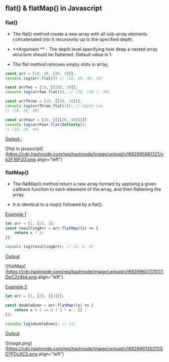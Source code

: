 ## flat() & flatMap() in Javascript

### flat()

- The flat() method create a new array with all sub-array elements concatenated into it recursively up to the specified depth. 

- **Argument ** - The depth level specifying how deep a nested array structure should be flattened. Default value is 1. 

- The flat method removes empty slots in array. 

```javascript
const arr = [10, 20, [40, 50]];
console.log(arr.flat()) // [10, 20, 40, 50]

const arrTwo = [10, [[20], 30]];
console.log(arrTwo.flat()); // [10, [20 ], 30]

const arrThree = [10, [[20, 30]]];
console.log(arrThree.flat(2)); // depth two
// [10, 20, 30]

const arrFour = [10, [[[[20, 40]]]]]
console.log(arrFour.flat(Infinity));
// [10, 20, 40]
```

<u> Output :</u>


![flat in javascript](https://cdn.hashnode.com/res/hashnode/image/upload/v1662995981321/ob2F16FO3.png align="left")


### flatMap()

- The flatMap() method return a new array formed by applying a given callback function to each eleement of the array, and then flattening the array. 

- It is identical to a map() followed by a flat(). 

<u> Example 1</u>

```javascript
let arr = [1, [2], 3];
const resultingArr = arr.flatMap((x) => {
    return x * 3;
}};

console.log(resultingArr); // [3, 6, 9]

```

<u>Output</u>

![flatMap](https://cdn.hashnode.com/res/hashnode/image/upload/v1662996073701/1DpC2z4k4.png align="left")


<u>Example 2</u>

```javascript
let arr = [1, [2], [[3]]];

const doubleEven = arr.flatMap((x) => {
    return x % 2 == 0 ? 2 * x : [] ;
});

console.log(doubleEven); // [4]
```

<u>Output</u>


![image.png](https://cdn.hashnode.com/res/hashnode/image/upload/v1662996135311/SD7FDuXC5.png align="left")
